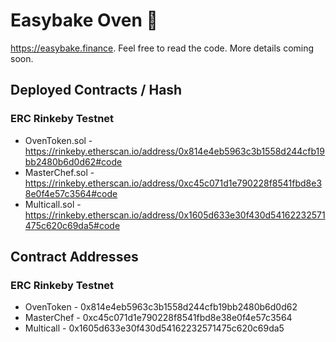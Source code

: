 # Easybake Oven 🍰

https://easybake.finance. Feel free to read the code. More details coming soon.

## Deployed Contracts / Hash

### ERC Rinkeby Testnet

- OvenToken.sol - https://rinkeby.etherscan.io/address/0x814e4eb5963c3b1558d244cfb19bb2480b6d0d62#code
- MasterChef.sol - https://rinkeby.etherscan.io/address/0xc45c071d1e790228f8541fbd8e38e0f4e57c3564#code
- Multicall.sol - https://rinkeby.etherscan.io/address/0x1605d633e30f430d54162232571475c620c69da5#code

## Contract Addresses

### ERC Rinkeby Testnet
- OvenToken - 0x814e4eb5963c3b1558d244cfb19bb2480b6d0d62
- MasterChef - 0xc45c071d1e790228f8541fbd8e38e0f4e57c3564
- Multicall - 0x1605d633e30f430d54162232571475c620c69da5
